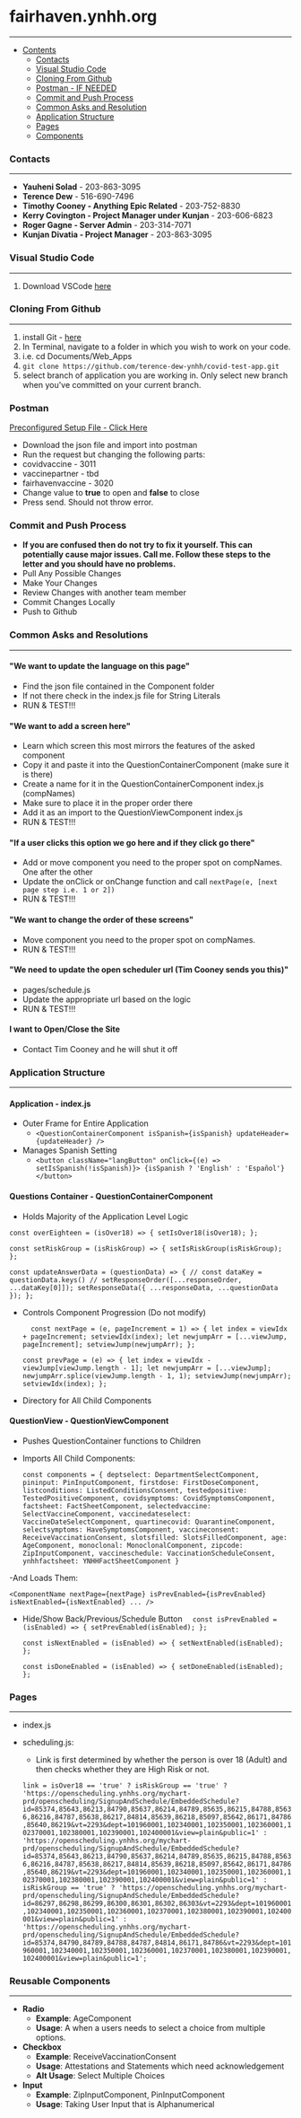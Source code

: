 # fairhaven.ynhh.org
___

- [Contents](#fairhavenynhhorg)
    - [Contacts](#contacts)
    - [Visual Studio Code](#visual-studio-code)
    - [Cloning From Github](#cloning-from-github)
    - [Postman - IF NEEDED](#postman)
    - [Commit and Push Process](#commit-and-push-process)
    - [Common Asks and Resolution](#common-asks-and-resolution)
    - [Application Structure](#application-structure)
    - [Pages](#pages)
    - [Components](#reusable-components)

  
### Contacts
___
- **Yauheni Solad** - 203-863-3095
- **Terence Dew** - 516-690-7496
- **Timothy Cooney - Anything Epic Related** - 203-752-8830
- **Kerry Covington - Project Manager under Kunjan** - 203-606-6823
- **Roger Gagne - Server Admin** - 203-314-7071
- **Kunjan Divatia - Project Manager** - 203-863-3095

### Visual Studio Code
___
1. Download VSCode [here](https://code.visualstudio.com/download)
### Cloning From Github
___
1. install Git - [here](https://git-scm.com/downloads)
2. In Terminal, navigate to a folder in which you wish to work on your code. 
3. i.e. cd Documents/Web_Apps
4. `git clone https://github.com/terence-dew-ynhh/covid-test-app.git`
5. select branch of application you are working in. Only select new branch when you've committed on your current branch.

### Postman 
[Preconfigured Setup File - Click Here](https://www.getpostman.com/collections/a71cb5f67cf3ff314837)
- Download the json file and import into postman
- Run the request but changing the following parts:
- covidvaccine - 3011
- vaccinepartner - tbd
- fairhavenvaccine - 3020
- Change value to **true** to open and **false** to close
- Press send. Should not throw error.

### Commit and Push Process
- **If you are confused then do not try to fix it yourself. This can potentially cause major issues. Call me. Follow these steps to the letter and you should have no problems.**
- Pull Any Possible Changes
- Make Your Changes 
- Review Changes with another team member
- Commit Changes Locally
- Push to Github
  
### Common Asks and Resolutions
___

#### "We want to update the language on this page"
- Find the json file contained in the Component folder
- If not there check in the index.js file for String Literals
- RUN & TEST!!!
#### "We want to add a screen here"
- Learn which screen this most mirrors the features of the asked component
- Copy it and paste it into the QuestionContainerComponent  (make sure it is there)
- Create a name for it in the QuestionContainerComponent index.js (compNames)
- Make sure to place it in the proper order there
- Add it as an import to the QuestionViewComponent index.js
- RUN & TEST!!!
#### "If a user clicks this option we go here and if they click go there"
- Add or move component you need to the proper spot on compNames. One after the other
- Update the onClick or onChange function and call `nextPage(e, [next page step i.e. 1 or 2])` 
- RUN & TEST!!!
#### "We want to change the order of these screens"
- Move component you need to the proper spot on compNames.
- RUN & TEST!!!
#### "We need to update the open scheduler url (Tim Cooney sends you this)"
- pages/schedule.js
- Update the appropriate url based on the logic
- RUN & TEST!!!
#### I want to Open/Close the Site
- Contact Tim Cooney and he will shut it off

### Application Structure
___
#### Application - index.js
- Outer Frame for Entire Application
  - `<QuestionContainerComponent isSpanish={isSpanish} updateHeader={updateHeader} />`
- Manages Spanish Setting
  - `<button className="langButton" onClick={(e) => setIsSpanish(!isSpanish)}>
          {isSpanish ? 'English' : 'Español'}
        </button>`
#### Questions Container - QuestionContainerComponent
-  Holds Majority of the Application Level Logic
  
  `const overEighteen = (isOver18) => {
    setIsOver18(isOver18);
  };`

  `const setRiskGroup = (isRiskGroup) => {
    setIsRiskGroup(isRiskGroup);
  };`

  `const updateAnswerData = (questionData) => {
    // const dataKey = questionData.keys()
    // setResponseOrder([...responseOrder, ...dataKey[0]]);
    setResponseData({ ...responseData, ...questionData });
  };`

- Controls Component Progression (Do not modify)
  
  `  const nextPage = (e, pageIncrement = 1) => {
    let index = viewIdx + pageIncrement;
    setviewIdx(index);
    let newjumpArr = [...viewJump, pageIncrement];
    setviewJump(newjumpArr);
  };`

  `const prevPage = (e) => {
    let index = viewIdx - viewJump[viewJump.length - 1];
    let newjumpArr = [...viewJump];
    newjumpArr.splice(viewJump.length - 1, 1);
    setviewJump(newjumpArr);
    setviewIdx(index);
  };`

- Directory for All Child Components

#### QuestionView - QuestionViewComponent

- Pushes QuestionContainer functions to Children
- Imports All Child Components:
  
  `const components = {
    deptselect: DepartmentSelectComponent,
    pininput: PinInputComponent,
    firstdose: FirstDoseComponent,
    listconditions: ListedConditionsConsent,
    testedpositive: TestedPositiveComponent,
    covidsymptoms: CovidSymptomsComponent,
    factsheet: FactSheetComponent,
    selectedvaccine: SelectVaccineComponent,
    vaccinedateselect: VaccineDateSelectComponent,
    quartinecovid: QuarantineComponent,
    selectsymptoms: HaveSymptomsComponent,
    vaccineconsent: ReceiveVaccinationConsent,
    slotsfilled: SlotsFilledComponent,
    age: AgeComponent,
    monoclonal: MonoclonalComponent,
    zipcode: ZipInputComponent,
    vaccineschedule: VaccinationScheduleConsent,
    ynhhfactsheet: YNHHFactSheetComponent
  }`

-And Loads Them:

  `<ComponentName
          nextPage={nextPage}
          isPrevEnabled={isPrevEnabled}
          isNextEnabled={isNextEnabled}
          ...
        />`

- Hide/Show Back/Previous/Schedule Button
  `  const isPrevEnabled = (isEnabled) => {
    setPrevEnabled(isEnabled);
  };`

  `const isNextEnabled = (isEnabled) => {
    setNextEnabled(isEnabled);
  };`

  `const isDoneEnabled = (isEnabled) => {
    setDoneEnabled(isEnabled);
  };`
### Pages

___

- index.js
- scheduling.js:
  - Link is first determined by whether the person is over 18 (Adult) and then checks whether they are High Risk or not.
     
  `link =
    isOver18 == 'true'
      ? isRiskGroup == 'true'
        ? 'https://openscheduling.ynhhs.org/mychart-prd/openscheduling/SignupAndSchedule/EmbeddedSchedule?id=85374,85643,86213,84790,85637,86214,84789,85635,86215,84788,85636,86216,84787,85638,86217,84814,85639,86218,85097,85642,86171,84786,85640,86219&vt=2293&dept=101960001,102340001,102350001,102360001,102370001,102380001,102390001,102400001&view=plain&public=1'
        : 'https://openscheduling.ynhhs.org/mychart-prd/openscheduling/SignupAndSchedule/EmbeddedSchedule?id=85374,85643,86213,84790,85637,86214,84789,85635,86215,84788,85636,86216,84787,85638,86217,84814,85639,86218,85097,85642,86171,84786,85640,86219&vt=2293&dept=101960001,102340001,102350001,102360001,102370001,102380001,102390001,102400001&view=plain&public=1'
      : isRiskGroup == 'true'
      ? 'https://openscheduling.ynhhs.org/mychart-prd/openscheduling/SignupAndSchedule/EmbeddedSchedule?id=86297,86298,86299,86300,86301,86302,86303&vt=2293&dept=101960001,102340001,102350001,102360001,102370001,102380001,102390001,102400001&view=plain&public=1'
      : 'https://openscheduling.ynhhs.org/mychart-prd/openscheduling/SignupAndSchedule/EmbeddedSchedule?id=85374,84790,84789,84788,84787,84814,86171,84786&vt=2293&dept=101960001,102340001,102350001,102360001,102370001,102380001,102390001,102400001&view=plain&public=1';`

### Reusable Components
___
- **Radio**
  - **Example**: AgeComponent
  - **Usage**: A when a users needs to select a choice from multiple options. 
- **Checkbox** 
  - **Example**: ReceiveVaccinationConsent
  - **Usage**: Attestations and Statements which need acknowledgement
  - **Alt Usage**: Select Multiple Choices
- **Input** 
  - **Example**: ZipInputComponent, PinInputComponent 
  - **Usage**: Taking User Input that is Alphanumerical
  

